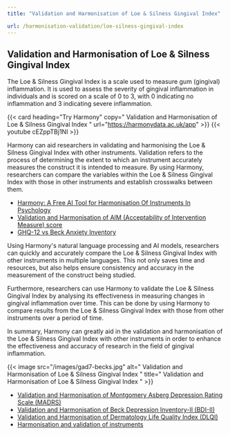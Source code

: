 ```yaml
---
title: "Validation and Harmonisation of Loe & Silness Gingival Index"

url: /harmonisation-validation/loe-silness-gingival-index
---
```


## Validation and Harmonisation of Loe & Silness Gingival Index

The Loe & Silness Gingival Index is a scale used to measure gum (gingival) inflammation. It is used to assess the severity of gingival inflammation in individuals and is scored on a scale of 0 to 3, with 0 indicating no inflammation and 3 indicating severe inflammation.

{{< card heading="Try Harmony" copy=" Validation and Harmonisation of Loe & Silness Gingival Index " url="https://harmonydata.ac.uk/app" >}}
{{< youtube cEZppTBj1NI >}}

Harmony can aid researchers in validating and harmonising the Loe & Silness Gingival Index with other instruments. Validation refers to the process of determining the extent to which an instrument accurately measures the construct it is intended to measure. By using Harmony, researchers can compare the variables within the Loe & Silness Gingival Index with those in other instruments and establish crosswalks between them.

* [Harmony: A Free AI Tool for Harmonisation Of Instruments In Psychology](/item-harmonisation/harmony-a-free-ai-tool-for-harmonisation-of-instruments-in-psychology)
* [Validation and Harmonisation of AIM (Acceptability of Intervention Measure) score](/harmonisation-validation/aim-acceptability-of-intervention-measure-score)
* [GHQ-12 vs Beck Anxiety Inventory](/compare-harmonise-instruments/ghq-12-vs-beck-anxiety-inventory/)

Using Harmony's natural language processing and AI models, researchers can quickly and accurately compare the Loe & Silness Gingival Index with other instruments in multiple languages. This not only saves time and resources, but also helps ensure consistency and accuracy in the measurement of the construct being studied.

Furthermore, researchers can use Harmony to validate the Loe & Silness Gingival Index by analysing its effectiveness in measuring changes in gingival inflammation over time. This can be done by using Harmony to compare results from the Loe & Silness Gingival Index with those from other instruments over a period of time.

In summary, Harmony can greatly aid in the validation and harmonisation of the Loe & Silness Gingival Index with other instruments in order to enhance the effectiveness and accuracy of research in the field of gingival inflammation.


{{< image src="/images/gad7-becks.jpg" alt=" Validation and Harmonisation of Loe & Silness Gingival Index " title=" Validation and Harmonisation of Loe & Silness Gingival Index " >}}









* [Validation and Harmonisation of Montgomery Asberg Depression Rating Scale (MADRS)](/harmonisation-validation/montgomery-asberg-depression-rating-scale-madrs)
* [Validation and Harmonisation of Beck Depression Inventory-II (BDI-II)](/harmonisation-validation/beck-depression-inventory-ii-bdi-ii)
* [Validation and Harmonisation of Dermatology Life Quality Index (DLQI)](/harmonisation-validation/dermatology-life-quality-index-dlqi)
* [Harmonisation and validation of instruments](/harmonisation-validation/)